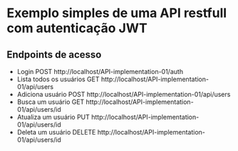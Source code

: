 # Exemplo simples de uma API restfull com autenticação JWT
## Endpoints de acesso

* Login POST http://localhost/API-implementation-01/auth
* Lista todos os usuários GET http://localhost/API-implementation-01/api/users
* Adiciona usuário POST http://localhost/API-implementation-01/api/users
* Busca um usuário GET http://localhost/API-implementation-01/api/users/id
* Atualiza um usuário PUT http://localhost/API-implementation-01/api/users/id
* Deleta um usuário DELETE http://localhost/API-implementation-01/api/users/id